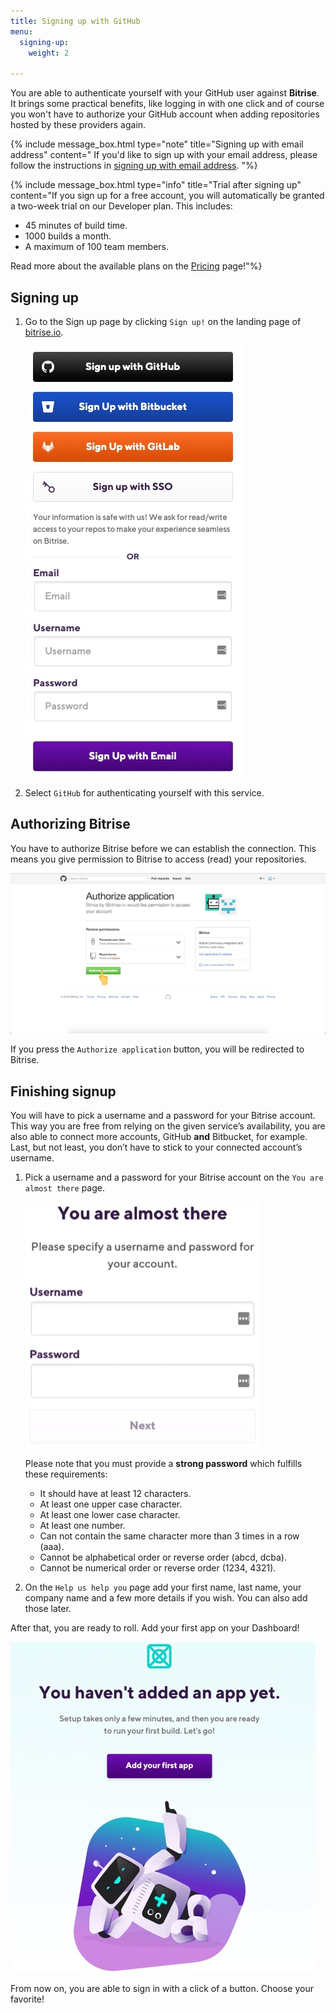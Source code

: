 ```yaml
---
title: Signing up with GitHub
menu:
  signing-up:
    weight: 2

---
```

You are able to authenticate yourself with your GitHub user against **Bitrise**. It brings some practical benefits, like logging in with one click and of course you won't have to authorize your GitHub account when adding repositories hosted by these providers again.

{% include message_box.html type="note" title="Signing up with email address" content=" If you'd like to sign up with your email address, please follow the instructions in [signing up with email address](/getting-started/signing-up/signing-up-with-email). "%}

{% include message_box.html type="info" title="Trial after signing up" content="If you sign up for a free account, you will automatically be granted a two-week trial on our Developer plan. This includes:

* 45 minutes of build time.
* 1000 builds a month.
* A maximum of 100 team members.

Read more about the available plans on the [Pricing](https://www.bitrise.io/pricing/teams) page!"%}

## Signing up

1. Go to the Sign up page by clicking `Sign up!` on the landing page of [bitrise.io](https://bitrise.io).

   ![](/img/sign-up-bitrise.jpg)
2. Select `GitHub` for authenticating yourself with this service.

## Authorizing Bitrise

You have to authorize Bitrise before we can establish the connection. This means you give permission to Bitrise to access (read) your repositories.

![Screenshot](/img/signing-up/github_authorization.png)

If you press the `Authorize application` button, you will be redirected to Bitrise.

## Finishing signup

You will have to pick a username and a password for your Bitrise account. This way you are free from relying on the given service’s availability, you are also able to connect more accounts, GitHub **and** Bitbucket, for example. Last, but not least, you don’t have to stick to your connected account’s username.

1. Pick a username and a password for your Bitrise account on the `You are almost there` page.

   ![](/img/you-re-almost-there.jpg)

   Please note that you must provide a **strong password** which fulfills these requirements:
   * It should have at least 12 characters.
   * At least one upper case character.
   * At least one lower case character.
   * At least one number.
   * Can not contain the same character more than 3 times in a row (aaa).
   * Cannot be alphabetical order or reverse order (abcd, dcba).
   * Cannot be numerical order or reverse order (1234, 4321).
2. On the `Help us help you` page add your first name, last name, your company name and a few more details if you wish. You can also add those later.

After that, you are ready to roll. Add your first app on your Dashboard!

![](/img/add-your-first-app.jpg)

From now on, you are able to sign in with a click of a button. Choose your favorite!